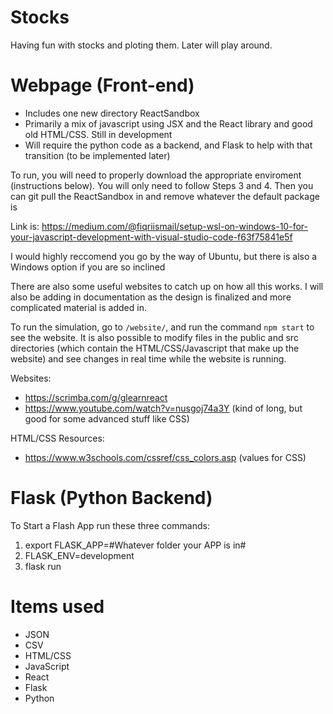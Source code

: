 # Stocks
Having fun with stocks and ploting them. Later will play around.

# Webpage (Front-end)

* Includes one new directory ReactSandbox
* Primarily a mix of javascript using JSX and the React library and good old HTML/CSS. Still in development
* Will require the python code as a backend, and Flask to help with that transition (to be implemented later)

To run, you will need to properly download the appropriate enviroment (instructions below). You will only need to follow Steps 3 and 4. Then you can git pull the ReactSandbox in and remove whatever the default package is

Link is: https://medium.com/@fiqriismail/setup-wsl-on-windows-10-for-your-javascript-development-with-visual-studio-code-f63f75841e5f

I would highly reccomend you go by the way of Ubuntu, but there is also a Windows option if you are so inclined

There are also some useful websites to catch up on how all this works. I will also be adding in documentation as the design is finalized and more complicated material is added in. 

To run the simulation, go to `/website/`, and run the command `npm start` to see the website. It is also possible to modify files in the public and src directories (which contain the HTML/CSS/Javascript that make up the website) and see changes in real time while the website is running.

Websites:
* https://scrimba.com/g/glearnreact
* https://www.youtube.com/watch?v=nusgoj74a3Y (kind of long, but good for some advanced stuff like CSS)

HTML/CSS Resources:
* https://www.w3schools.com/cssref/css_colors.asp (values for CSS)

# Flask (Python Backend)
To Start a Flash App run these three commands:
1. export FLASK_APP=#Whatever folder your APP is in#
2. FLASK_ENV=development
3. flask run

# Items used
* JSON
* CSV
* HTML/CSS
* JavaScript
* React
* Flask
* Python
